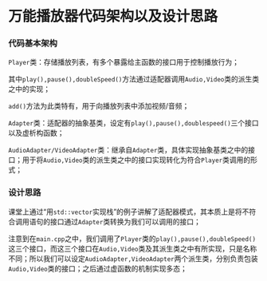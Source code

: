 # 万能播放器代码架构以及设计思路



### 代码基本架构

`Player`类：存储播放列表，有多个暴露给主函数的接口用于控制播放行为；

其中`play(),pause(),doubleSpeed()`方法通过适配器调用`Audio,Video`类的派生类之中的实现；

`add()`方法为此类特有，用于向播放列表中添加视频/音频；

`Adapter`类：适配器的抽象基类，设定有`play(),pause(),doublespeed()`三个接口以及虚析构函数；

`AudioAdapter/VideoAdapter`类：继承自`Adapter`类，具体实现抽象基类之中的接口；用于将`Audio,Video`类的派生类之中的接口实现转化为符合`Player`类调用的形式；



### 设计思路

课堂上通过“用`std::vector`实现栈”的例子讲解了适配器模式，其本质上是将不符合调用语句的接口通过`Adapter`类转换为我们可以调用的接口；



注意到在`main.cpp`之中，我们调用了`Player`类的`play(),pause(),doubleSpeed()`这三个接口，而这三个接口在`Audio,Video`类及其派生类之中有所实现，只是名称不同；所以我们可以设定`AudioAdapter,VideoAdapter`两个派生类，分别负责包装`Audio,Video`类的接口；之后通过虚函数的机制实现多态；













